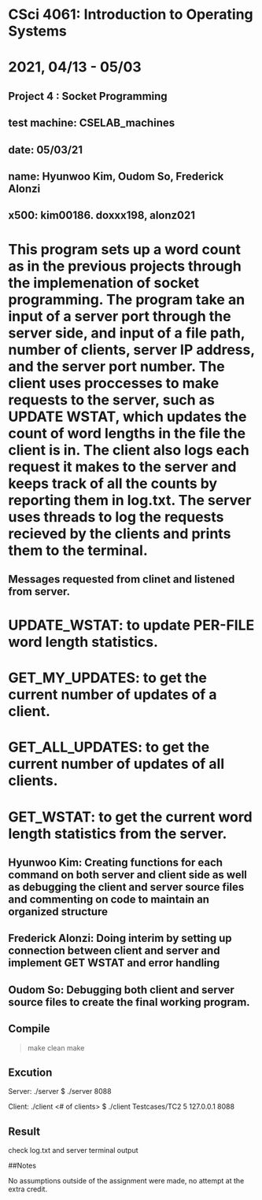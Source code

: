 # CSci 4061: Introduction to Operating Systems
# 2021, 04/13 - 05/03

## Project 4 : Socket Programming
## test machine: CSELAB_machines
## date: 05/03/21
## name: Hyunwoo Kim, Oudom So, Frederick Alonzi
## x500: kim00186. doxxx198, alonz021


# This program sets up a word count as in the previous projects through the implemenation of socket programming. The program take an input of a server port through the server side, and input of a file path, number of clients, server IP address, and the server port number. The client uses proccesses to make requests to the server, such as UPDATE WSTAT, which updates the count of word lengths in the file the client is in. The client also logs each request it makes to the server and keeps track of all the counts by reporting them in log.txt. The server uses threads to log the requests recieved by the clients and prints them to the terminal.  

## Messages requested from clinet and listened from server.
# UPDATE_WSTAT: to update PER-FILE word length statistics.
# GET_MY_UPDATES: to get the current number of updates of a client.
# GET_ALL_UPDATES: to get the current number of updates of all clients.
# GET_WSTAT: to get the current word length statistics from the server.

## Hyunwoo Kim: Creating functions for each command on both server and client side as well as debugging the client and server source files and commenting on code to maintain an organized structure

## Frederick Alonzi: Doing interim by setting up connection between client and server and implement GET WSTAT and error handling

## Oudom So: Debugging both client and server source files to create the final working program. 

## Compile

> make clean
> make

## Excution

Server:
./server <Server Port>
$ ./server 8088

Client:
./client <Folder> <# of clients> <Server IP> <Server Port>
$ ./client Testcases/TC2 5 127.0.0.1 8088

## Result
check log.txt and server terminal output

##Notes

No assumptions outside of the assignment were made, no attempt at the extra credit.
